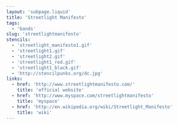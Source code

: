 ```yaml
---
layout: 'subpage.liquid'
title: 'Streetlight Manifesto'
tags:
  - 'bands'
slug: 'streetlightmanifesto'
stencils:
  - 'streetlight_manifesto1.gif'
  - 'streetlight1.gif'
  - 'streetlight2.gif'
  - 'streetlight1_red.gif'
  - 'streetlight1_black.gif'
  - 'http://stencilpunks.org/dc.jpg'
links:
  - href: 'http://www.streetlightmanifesto.com/'
    title: 'official website'
  - href: 'http://www.myspace.com/streetlightmanifesto'
    title: 'myspace'
  - href: 'http://en.wikipedia.org/wiki/Streetlight_Manifesto'
    title: 'wiki'
---
```

